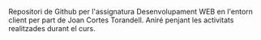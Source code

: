 Repositori de Github per l'assignatura Desenvolupament WEB en l'entorn client per part de Joan Cortes Torandell.
Aniré penjant les activitats realitzades durant el curs. 
